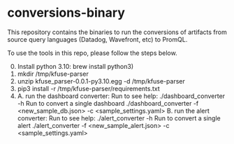 # conversions-binary

This repository contains the binaries to run the conversions of artifacts from source query languages (Datadog, Wavefront, etc) to PromQL.

To use the tools in this repo, please follow the steps below.

0. Install python 3.10: brew install python3)
1. mkdir /tmp/kfuse-parser
2. unzip kfuse_parser-0.0.1-py3.10.egg -d /tmp/kfuse-parser
3. pip3 install -r /tmp/kfuse-parser/requirements.txt
4. 
   A. 
      run the dashboard converter:
      Run to see help:
      ./dashboard_converter -h
      Run to convert a single dashboard
      ./dashboard_converter -f <new_sample_db.json> -c <sample_settings.yaml>
   B.
      run the alert converter:
      Run to see help:
      ./alert_converter -h
      Run to convert a single alert
      ./alert_converter -f <new_sample_alert.json> -c <sample_settings.yaml>

